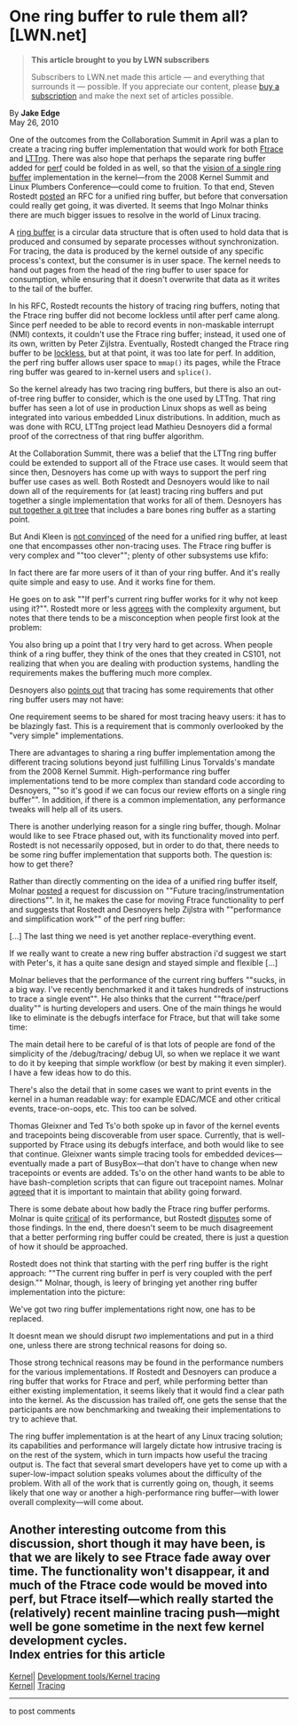 # One ring buffer to rule them all? [LWN.net]

> **This article brought to you by LWN subscribers**
> 
> Subscribers to LWN.net made this article — and everything that surrounds it — possible. If you appreciate our content, please [buy a subscription](/Promo/nst-nag3/subscribe) and make the next set of articles possible. 

By **Jake Edge**  
May 26, 2010 

One of the outcomes from the Collaboration Summit in April was a plan to create a tracing ring buffer implementation that would work for both [Ftrace](https://rt.wiki.kernel.org/index.php/Ftrace) and [LTTng](http://lttng.org). There was also hope that perhaps the separate ring buffer added for [perf](https://perf.wiki.kernel.org/index.php/Main_Page) could be folded in as well, so that the [vision of a single ring buffer](http://lwn.net/Articles/300992/) implementation in the kernel—from the 2008 Kernel Summit and Linux Plumbers Conference—could come to fruition. To that end, Steven Rostedt [posted](/Articles/389199/) an RFC for a unified ring buffer, but before that conversation could really get going, it was diverted. It seems that Ingo Molnar thinks there are much bigger issues to resolve in the world of Linux tracing. 

A [ring buffer](http://en.wikipedia.org/wiki/Circular_buffer) is a circular data structure that is often used to hold data that is produced and consumed by separate processes without synchronization. For tracing, the data is produced by the kernel outside of any specific process's context, but the consumer is in user space. The kernel needs to hand out pages from the head of the ring buffer to user space for consumption, while ensuring that it doesn't overwrite that data as it writes to the tail of the buffer. 

In his RFC, Rostedt recounts the history of tracing ring buffers, noting that the Ftrace ring buffer did not become lockless until after perf came along. Since perf needed to be able to record events in non-maskable interrupt (NMI) contexts, it couldn't use the Ftrace ring buffer; instead, it used one of its own, written by Peter Zijlstra. Eventually, Rostedt changed the Ftrace ring buffer to be [lockless](http://lwn.net/Articles/340400/), but at that point, it was too late for perf. In addition, the perf ring buffer allows user space to `mmap()` its pages, while the Ftrace ring buffer was geared to in-kernel users and `splice()`. 

So the kernel already has two tracing ring buffers, but there is also an out-of-tree ring buffer to consider, which is the one used by LTTng. That ring buffer has seen a lot of use in production Linux shops as well as being integrated into various embedded Linux distributions. In addition, much as was done with RCU, LTTng project lead Mathieu Desnoyers did a formal proof of the correctness of that ring buffer algorithm. 

At the Collaboration Summit, there was a belief that the LTTng ring buffer could be extended to support all of the Ftrace use cases. It would seem that since then, Desnoyers has come up with ways to support the perf ring buffer use cases as well. Both Rostedt and Desnoyers would like to nail down all of the requirements for (at least) tracing ring buffers and put together a single implementation that works for all of them. Desnoyers has [put together a git tree](/Articles/389206/) that includes a bare bones ring buffer as a starting point. 

But Andi Kleen is [not convinced](/Articles/389208/) of the need for a unified ring buffer, at least one that encompasses other non-tracing uses. The Ftrace ring buffer is very complex and ""too clever""; plenty of other subsystems use kfifo: 

In fact there are far more users of it than of your ring buffer. And it's really quite simple and easy to use. And it works fine for them. 

He goes on to ask ""If perf's current ring buffer works for it why not keep using it?"". Rostedt more or less [agrees](/Articles/389209/) with the complexity argument, but notes that there tends to be a misconception when people first look at the problem: 

You also bring up a point that I try very hard to get across. When people think of a ring buffer, they think of the ones that they created in CS101, not realizing that when you are dealing with production systems, handling the requirements makes the buffering much more complex. 

Desnoyers also [points out](/Articles/389210/) that tracing has some requirements that other ring buffer users may not have: 

One requirement seems to be shared for most tracing heavy users: it has to be blazingly fast. This is a requirement that is commonly overlooked by the "very simple" implementations. 

There are advantages to sharing a ring buffer implementation among the different tracing solutions beyond just fulfilling Linus Torvalds's mandate from the 2008 Kernel Summit. High-performance ring buffer implementations tend to be more complex than standard code according to Desnoyers, ""so it's good if we can focus our review efforts on a single ring buffer"". In addition, if there is a common implementation, any performance tweaks will help all of its users. 

There is another underlying reason for a single ring buffer, though. Molnar would like to see Ftrace phased out, with its functionality moved into perf. Rostedt is not necessarily opposed, but in order to do that, there needs to be some ring buffer implementation that supports both. The question is: how to get there? 

Rather than directly commenting on the idea of a unified ring buffer itself, Molnar [posted](/Articles/389212/) a request for discussion on ""Future tracing/instrumentation directions"". In it, he makes the case for moving Ftrace functionality to perf and suggests that Rostedt and Desnoyers help Zijlstra with ""performance and simplification work"" of the perf ring buffer: 

[...] The last thing we need is yet another replace-everything event. 

If we really want to create a new ring buffer abstraction i'd suggest we start with Peter's, it has a quite sane design and stayed simple and flexible [...] 

Molnar believes that the performance of the current ring buffers ""sucks, in a big way. I've recently benchmarked it and it takes hundreds of instructions to trace a single event"". He also thinks that the current ""ftrace/perf duality"" is hurting developers and users. One of the main things he would like to eliminate is the debugfs interface for Ftrace, but that will take some time: 

The main detail here to be careful of is that lots of people are fond of the simplicity of the /debug/tracing/ debug UI, so when we replace it we want to do it by keeping that simple workflow (or best by making it even simpler). I have a few ideas how to do this. 

There's also the detail that in some cases we want to print events in the kernel in a human readable way: for example EDAC/MCE and other critical events, trace-on-oops, etc. This too can be solved. 

Thomas Gleixner and Ted Ts'o both spoke up in favor of the kernel events and tracepoints being discoverable from user space. Currently, that is well-supported by Ftrace using its debugfs interface, and both would like to see that continue. Gleixner wants simple tracing tools for embedded devices—eventually made a part of BusyBox—that don't have to change when new tracepoints or events are added. Ts'o on the other hand wants to be able to have bash-completion scripts that can figure out tracepoint names. Molnar [agreed](/Articles/389279/) that it is important to maintain that ability going forward. 

There is some debate about how badly the Ftrace ring buffer performs. Molnar is quite [critical](/Articles/389286/) of its performance, but Rostedt [disputes](/Articles/389288/) some of those findings. In the end, there doesn't seem to be much disagreement that a better performing ring buffer could be created, there is just a question of how it should be approached. 

Rostedt does not think that starting with the perf ring buffer is the right approach: ""The current ring buffer in perf is very coupled with the perf design."" Molnar, though, is leery of bringing yet another ring buffer implementation into the picture: 

We've got two ring buffer implementations right now, one has to be replaced. 

It doesnt mean we should disrupt _two_ implementations and put in a third one, unless there are strong technical reasons for doing so. 

Those strong technical reasons may be found in the performance numbers for the various implementations. If Rostedt and Desnoyers can produce a ring buffer that works for Ftrace and perf, while performing better than either existing implementation, it seems likely that it would find a clear path into the kernel. As the discussion has trailed off, one gets the sense that the participants are now benchmarking and tweaking their implementations to try to achieve that. 

The ring buffer implementation is at the heart of any Linux tracing solution; its capabilities and performance will largely dictate how intrusive tracing is on the rest of the system, which in turn impacts how useful the tracing output is. The fact that several smart developers have yet to come up with a super-low-impact solution speaks volumes about the difficulty of the problem. With all of the work that is currently going on, though, it seems likely that one way or another a high-performance ring buffer—with lower overall complexity—will come about. 

Another interesting outcome from this discussion, short though it may have been, is that we are likely to see Ftrace fade away over time. The functionality won't disappear, it and much of the Ftrace code would be moved into perf, but Ftrace itself—which really started the (relatively) recent mainline tracing push—might well be gone sometime in the next few kernel development cycles.  
Index entries for this article  
---  
[Kernel](/Kernel/Index)| [Development tools/Kernel tracing](/Kernel/Index#Development_tools-Kernel_tracing)  
[Kernel](/Kernel/Index)| [Tracing](/Kernel/Index#Tracing)  
  


* * *

to post comments 
